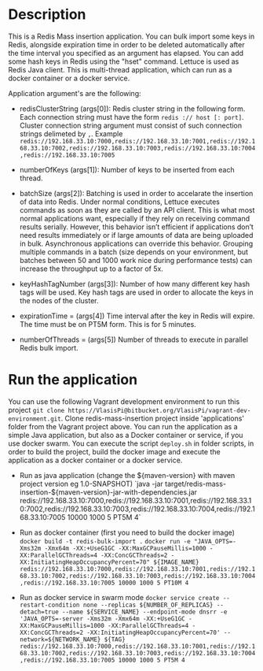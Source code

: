 # Description

This is a Redis Mass insertion application. You can bulk import some keys in Redis, alongside expiration time in order to be deleted automatically after the time interval you specified as an argument has elapsed. You can add some hash keys in Redis using the "hset" command. Lettuce is used as Redis Java client. This is multi-thread application, which can run as a docker container or a docker service.

Application argument's are the following:

* redisClusterString (args[0]): Redis cluster string in the following form. Each connection string must have the form `redis :// host [: port]`.
Cluster connection string argument must consist of such connection strings delimeted by `,`.
Example ` redis://192.168.33.10:7000,redis://192.168.33.10:7001,redis://192.168.33.10:7002,redis://192.168.33.10:7003,redis://192.168.33.10:7004,redis://192.168.33.10:7005 `
	
* numberOfKeys (args[1]): Number of keys to be inserted from each thread.

* batchSize (args[2]): Batching is used in order to accelarate the insertion of data into Redis. Under normal conditions, Lettuce executes commands as soon as they are called by an API client. This is what most normal applications want, especially if they rely on receiving command results serially.
However, this behavior isn’t efficient if applications don’t need results immediately or if large amounts of data are being uploaded in bulk. Asynchronous applications can override this behavior.
Grouping multiple commands in a batch (size depends on your environment, but batches between 50 and 1000 work nice during performance tests) can increase the throughput up to a factor of 5x.

* keyHashTagNumber (args[3]): Number of how many different key hash tags will be used.
Key hash tags are used in order to allocate the keys in the nodes of the cluster.

* expirationTime = (args[4]) Time interval after the key in Redis will expire. The time must be on PT5M form.
This is for 5 minutes.

* numberOfThreads = (args[5]) Number of threads to execute in parallel Redis bulk import.

# Run the application
You can use the following Vagrant development environment to run this project
`git clone https://VlasisPi@bitbucket.org/VlasisPi/vagrant-dev-environment.git`.
Clone redis-mass-insertion project inside 'applications' folder from the Vagrant project above.
You can run the application as a simple Java application, but also as a Docker container or service, if you use docker swarm.
You can execute the script `deploy.sh` in folder scripts, in order to build the project, build the docker image and execute the application as a docker container or a docker service.

* Run as java application (change the ${maven-version} with maven project version eg 1.0-SNAPSHOT)
`java -jar target/redis-mass-insertion-${maven-version}-jar-with-dependencies.jar redis://192.168.33.10:7000,redis://192.168.33.10:7001,redis://192.168.33.10:7002,redis://192.168.33.10:7003,redis://192.168.33.10:7004,redis://192.168.33.10:7005 10000 1000 5 PT5M 4`

* Run as docker container (first you need to build the docker image)
`docker build -t redis-bulk-import .`
`docker run -e "JAVA_OPTS=-Xms32m -Xmx64m -XX:+UseG1GC -XX:MaxGCPauseMillis=1000 -XX:ParallelGCThreads=4 -XX:ConcGCThreads=2 -XX:InitiatingHeapOccupancyPercent=70" ${IMAGE_NAME} redis://192.168.33.10:7000,redis://192.168.33.10:7001,redis://192.168.33.10:7002,redis://192.168.33.10:7003,redis://192.168.33.10:7004,redis://192.168.33.10:7005 10000 1000 5 PT10M 4`

* Run as docker service in swarm mode
`docker service create --restart-condition none --replicas ${NUMBER_OF_REPLICAS} --detach=true --name ${SERVICE_NAME} --endpoint-mode dnsrr -e 'JAVA_OPTS=-server -Xms32m -Xmx64m -XX:+UseG1GC -XX:MaxGCPauseMillis=1000 -XX:ParallelGCThreads=4 -XX:ConcGCThreads=2 -XX:InitiatingHeapOccupancyPercent=70' --network=${NETWORK_NAME} ${TAG} redis://192.168.33.10:7000,redis://192.168.33.10:7001,redis://192.168.33.10:7002,redis://192.168.33.10:7003,redis://192.168.33.10:7004,redis://192.168.33.10:7005 10000 1000 5 PT5M 4`

